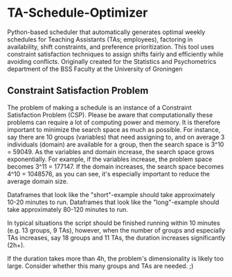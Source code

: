 # TA-Schedule-Optimizer
Python-based scheduler that automatically generates optimal weekly schedules for Teaching Assistants (TAs; employees), factoring in availability, shift constraints, and preference prioritization. This tool uses constraint satisfaction techniques to assign shifts fairly and efficiently while avoiding conflicts. Originally created for the Statistics and Psychometrics department of the BSS Faculty at the University of Groningen

## Constraint Satisfaction Problem
The problem of making a schedule is an instance of a Constraint Satisfaction
Problem (CSP). Please be aware that computationally these problems can require a lot of computing power
and memory. It is therefore important to minimize the search space as much as possible. 
For instance, say there are 10 groups (variables) that need assigning to, and on average 3 individuals
(domain) are available for a group, then the search space is 3^10 = 59049. As the variables and domain
increase, the search space grows exponentially. For example, if the variables increase, the problem 
space becomes 3^11 = 177147. If the domain increases, the search space becomes 4^10 = 1048576, as you
can see, it's especially important to reduce the average domain size.

Dataframes that look like the "short"-example should take approximately 10-20 minutes to run.
Dataframes that look like the "long"-example should take approximately 80-120 minutes to run.

In typical situations the script should be finished running within 10 minutes (e.g. 13 groups, 9 TAs),
however, when the number of groups and especially TAs increases, say 18 groups and 11 TAs, the duration
increases significantly (2h+). 
    
If the duration takes more than 4h, the problem's dimensionality is likely too large. Consider whether
this many groups and TAs are needed. ;)
